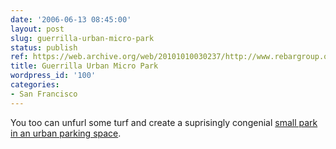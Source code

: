 ```yaml
---
date: '2006-06-13 08:45:00'
layout: post
slug: guerrilla-urban-micro-park
status: publish
ref: https://web.archive.org/web/20101010030237/http://www.rebargroup.org/projects/parking/
title: Guerrilla Urban Micro Park
wordpress_id: '100'
categories:
- San Francisco
---
```


You too can unfurl some turf and create a suprisingly congenial [small park in an urban parking space](https://web.archive.org/web/20101010030237/http://www.rebargroup.org/projects/parking/).

